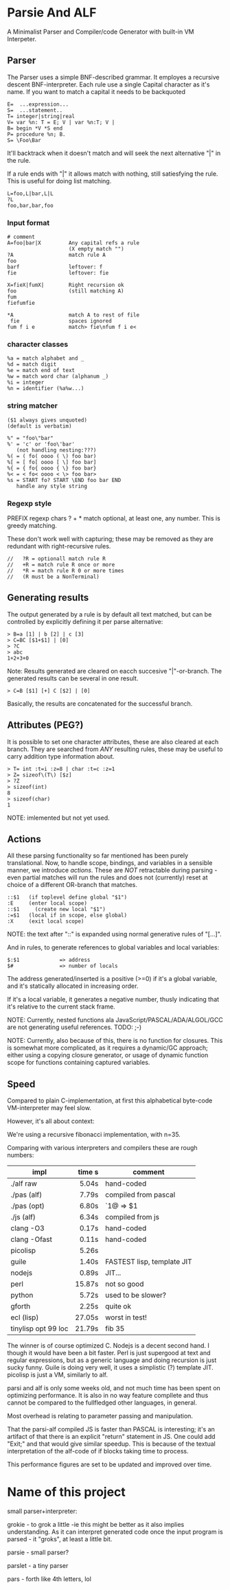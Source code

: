 # Parsie And ALF

A Minimalist Parser and Compiler/code Generator with built-in VM Interpeter.

## Parser

The Parser uses a simple BNF-described grammar. It employes a recursive descent BNF-interpreter. Each rule use a single Capital character as it's name. If you want to match a capital it needs to be backquoted

    E=  ...expression...
    S=  ...statement..
    T= integer|string|real
    V= var %n: T = E; V | var %n:T; V |
    B= begin *V *S end
    P= procedure %n; B.
    S= \Foo\Bar

It'll backtrack when it doesn't match and will seek the next alternative "|" in the rule.

If a rule ends with "|" it allows match  with nothing, still satiesfying the rule. This is useful for doing list matching.

    L=foo,L|bar,L|L
    ?L
    foo,bar,bar,foo

### Input format
    # comment
    A=foo|bar|X         Any capital refs a rule
                        (X empty match "")
    ?A                  match rule A
    foo
    barf                leftover: f
    fie                 leftover: fie

    X=fieX|fumX|        Right recursion ok
    foo                 (still matching A)
    fum
    fiefumfie

    *A                  match A to rest of file
     fie                spaces ignored
    fum f i e           match> fie\nfum f i e<
    
### character classes
    %a = match alphabet and _
    %d = match digit
    %e = match end of text
    %w = match word char (alphanum _)
    %i = integer
    %n = identifier (%a%w...)

### string matcher
    ($1 always gives unquoted)
    (default is verbatim)

    %" = "foo\"bar"
    %' = 'c' or 'foo\'bar'
       (not handling nesting:???)
    %( = ( fo( oooo ( \) foo bar)
    %[ = [ fo[ oooo [ \] foo bar]
    %{ = { fo{ oooo { \} foo bar}
    %< = < fo< oooo < \> foo bar>
    %s = START fo? START \END foo bar END
	   handle any style string

### Regexp style
PREFIX regexp chars ? + * match optional, at least one, any number. This is greedy matching.

These don't work well with capturing; these may be removed as they are redundant with right-recursive rules.

    //   ?R = optionall match rule R
    //   +R = match rule R once or more
    //   *R = match rule R 0 or more times
    //   (R must be a NonTerminal)

## Generating results

The output generated by a rule is by default all text matched, but can be controlled by explicitly defining it per parse alternative:

    > B=a [1] | b [2] | c [3]
    > C=BC [$1+$1] | [0]
    > ?C
    > abc
    1+2+3+0

Note: Results generated are cleared on eacch succesive "|"-or-branch. The generated results can be several in one result.

    > C=B [$1] [+] C [$2] | [0]

Basically, the results are concatenated for the successful branch.

## Attributes (PEG?)

It is possible to set one character attributes, these are also cleared at each branch. They are searched from *ANY* resulting rules, these may be useful to carry addition type information about.

    > T= int :t=i :z=8 | char :t=c :z=1
    > Z= sizeof\(T\) [$z]
    > ?Z
    > sizeof(int)
    8
    > sizeof(char)
    1
   
NOTE: imlemented but not yet used.

## Actions

All these parsing functionality so far mentioned has been purely translational. Now, to handle scope, bindings, and variables in a sensible manner, we introduce *actions*. These are *NOT* retractable during parsing - even partial matches will run the rules and does not (currently) reset at choice of a different OR-branch that matches.

    ::$1   (if toplevel define global "$1")
    :E     (enter local scope)
    ::$1     (create new local "$1")
    :=$1   (local if in scope, else global)
    :X     (exit local scope)

NOTE: the text after "::" is expanded using normal generative rules of "[...]".

And in rules, to generate references to global variables and local variables:

    $:$1             => address
    $#               => number of locals

The address generated/inserted is a positive (>=0) if it's a global variable, and it's statically allocated in increasing order.

If it's a local variable, it generates a negative number, thusly indicating that it's relative to the current stack frame.

NOTE: Currently, nested functions ala JavaScript/PASCAL/ADA/ALGOL/GCC are not generating useful references. TODO: ;-)

NOTE: Currently, also because of this, there is no function for closures. This is somewhat more complicated, as it requires a dynamic/GC approach; either using a copying closure generator, or usage of dynamic function scope for functions containing captured variables.
   
## Speed

Compared to plain C-implementation, at first this alphabetical byte-code VM-interpreter may feel slow.

However, it's all about context:

We're using a recursive fibonacci implementation, with n=35.

Comparing with various interpreters and compilers these are rough numbers:


| impl | time s | comment |
| ------ | -----: | -------- |
| ./alf raw	|  5.04s | hand-coded |
| ./pas (alf)	|  7.79s | compiled from pascal |
| ./pas (opt)   |  6.80s | `1@ => $1 |
| ./js (alf)	|  6.34s | compiled from js |
| clang -O3	|  0.17s | hand-coded |
| clang -Ofast	|  0.11s | hand-coded |
| picolisp	|  5.26s | |
| guile		|  1.40s | FASTEST lisp, template JIT |
| nodejs	|  0.89s | JIT... |
| perl		| 15.87s | not so good |
| python	|  5.72s | used to be slower? |
| gforth	|  2.25s | quite ok |
| ecl (lisp)	| 27.05s | worst in test! |
| tinylisp opt 99 loc | 21.79s | fib 35 |


The winner is of course optimized C. Nodejs is a decent second hand. I though it would have been a bit faster. Perl is just supergood at text and regular expressions, but as a generic language and doing recursion is just sucky funny. Guile is doing very well, it uses a simplistic (?) template JIT. picolisp is just a VM, similarly to alf.

parsi and alf is only some weeks old, and not much time has been spent on optimizing performance. It is also in no way feature compllete and thus cannot be compared to the fullfledged other languages, in general.

Most overhead is relating to parameter passing and manipulation.

That the parsi-alf compiled JS is faster than PASCAL is interesting; it's an artifact of that there is an explicit "return" statement in JS. One could add "Exit;" and that would give similar speedup. This is because of the textual interpretation of the alf-code of if blocks taking time to process.

This performance figures are set to be updated and improved over time.

# Name of this project

small parser+interpreter:

grokie - to grok a little -ie
  this might be better as it also implies understanding. As it can interpret generated code once the input program is parsed - it "groks", at least a little bit.

parsie - small parser?

parslet - a tiny parser

pars - forth like 4th letters, lol

